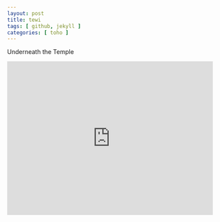```yaml
---
layout: post
title: tewi
tags: [ github, jekyll ]
categories: [ toho ]
---
```


Underneath the Temple

<iframe width="480" height="360" src="https://www.youtube.com/embed/sSUZjLthjRY" frameborder="0" allowfullscreen></iframe>

<!--

Tewy love & joy _

<iframe width="480" height="360" src="https://www.youtube.com/embed/r-duN9pRYD0" frameborder="0" allowfullscreen></iframe>

<br><br>
てゐでNo Life Queen

<iframe width="640" height="360" src="https://www.youtube.com/embed/Dp5Q93DKzI4" frameborder="0" allowfullscreen></iframe>

-->
